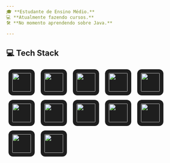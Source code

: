 ```yaml
---
🎓 **Estudante de Ensino Médio.**  
💻 **Atualmente fazendo cursos.**  
🛠️ **No momento aprendendo sobre Java.**

---
```


## 💻 Tech Stack

<p align="left">
  <img src="https://cdn.jsdelivr.net/gh/devicons/devicon/icons/java/java-original.svg" height="50" style="background-color:#1e1e1e; border-radius:12px; padding:10px; margin:6px;" />
  <img src="https://cdn.jsdelivr.net/gh/devicons/devicon/icons/python/python-original.svg" height="50" style="background-color:#1e1e1e; border-radius:12px; padding:10px; margin:6px;" />
  <img src="https://cdn.jsdelivr.net/gh/devicons/devicon/icons/kotlin/kotlin-original.svg" height="50" style="background-color:#1e1e1e; border-radius:12px; padding:10px; margin:6px;" />
  <img src="https://cdn.jsdelivr.net/gh/devicons/devicon/icons/spring/spring-original.svg" height="50" style="background-color:#1e1e1e; border-radius:12px; padding:10px; margin:6px;" />
  <img src="https://cdn.jsdelivr.net/gh/devicons/devicon/icons/apachekafka/apachekafka-original.svg" height="50" style="background-color:#1e1e1e; border-radius:12px; padding:10px; margin:6px;" />
  <img src="https://cdn.jsdelivr.net/gh/devicons/devicon/icons/aws/aws-original.svg" height="50" style="background-color:#1e1e1e; border-radius:12px; padding:10px; margin:6px;" />
  <img src="https://cdn.jsdelivr.net/gh/devicons/devicon/icons/redis/redis-original.svg" height="50" style="background-color:#1e1e1e; border-radius:12px; padding:10px; margin:6px;" />
  <img src="https://cdn.jsdelivr.net/gh/devicons/devicon/icons/postgresql/postgresql-original.svg" height="50" style="background-color:#1e1e1e; border-radius:12px; padding:10px; margin:6px;" />
  <img src="https://cdn.jsdelivr.net/gh/devicons/devicon/icons/mysql/mysql-original.svg" height="50" style="background-color:#1e1e1e; border-radius:12px; padding:10px; margin:6px;" />
  <img src="https://cdn.jsdelivr.net/gh/devicons/devicon/icons/mongodb/mongodb-original.svg" height="50" style="background-color:#1e1e1e; border-radius:12px; padding:10px; margin:6px;" />
  <img src="https://cdn.jsdelivr.net/gh/devicons/devicon/icons/docker/docker-original.svg" height="50" style="background-color:#1e1e1e; border-radius:12px; padding:10px; margin:6px;" />
  <img src="https://cdn.jsdelivr.net/gh/devicons/devicon/icons/terraform/terraform-original.svg" height="50" style="background-color:#1e1e1e; border-radius:12px; padding:10px; margin:6px;" />
</p>
